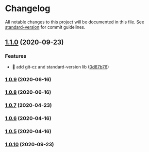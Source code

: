 # Changelog

All notable changes to this project will be documented in this file. See [standard-version](https://github.com/conventional-changelog/standard-version) for commit guidelines.

## [1.1.0](https://github.com/yeukfei02/starWarsUniverse/compare/v1.0.10...v1.1.0) (2020-09-23)


### Features

* 🎸 add git-cz and standard-version lib ([0d87b76](https://github.com/yeukfei02/starWarsUniverse/commit/0d87b76bf9f9c83bf786cad8a19eecd19eb53be2))

### [1.0.9](https://github.com/yeukfei02/starWarsUniverse/compare/v1.0.8...v1.0.9) (2020-06-16)

### [1.0.8](https://github.com/yeukfei02/starWarsUniverse/compare/v1.0.7...v1.0.8) (2020-06-16)

### [1.0.7](https://github.com/yeukfei02/starWarsUniverse/compare/v1.0.6...v1.0.7) (2020-04-23)

### [1.0.6](https://github.com/yeukfei02/starWarsUniverse/compare/v1.0.5...v1.0.6) (2020-04-16)

### [1.0.5](https://github.com/yeukfei02/starWarsUniverse/compare/v1.0.4...v1.0.5) (2020-04-16)

### [1.0.10](https://github.com/yeukfei02/starWarsUniverse/compare/v1.0.4...v1.0.10) (2020-09-23)
